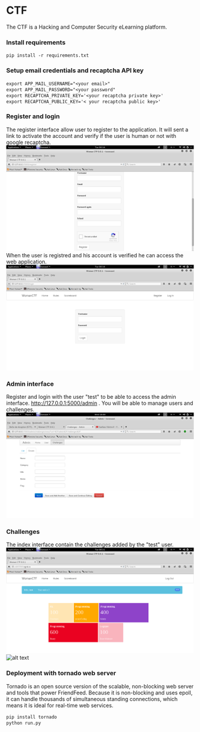 # CTF

The CTF is a Hacking and Computer Security eLearning platform.

### Install requirements
```
pip install -r requirements.txt
```
### Setup email credentials and recaptcha API key
```
export APP_MAIL_USERNAME="<your email>"
export APP_MAIL_PASSWORD="<your password"
export RECAPTCHA_PRIVATE_KEY='<your recaptcha private key>'
export RECAPTCHA_PUBLIC_KEY='< your recaptcha public key>'
```
### Register and login
The register interface allow user to register to the application. It will sent a link to activate the account and verify if the user is human or not with google recaptcha.
![alt text](screeshots/register.png "The register interface")
When the user is registred and his account is verified he can access the web application.
![alt text](screeshots/login.png "The login interface")
### Admin interface
Register and login with the user "test" to be able to access the admin interface.
http://127.0.0.1:5000/admin . You will be able to manage users and challenges.
![alt text](screeshots/admin.png "The admin interface")

### Challenges
The index interface contain the challenges added by the "test" user.
![alt text](screeshots/index.png "The index interface")
![alt text](screeshots/challenges.png "The challenges interface")
### Deployment with tornado web server
Tornado is an open source version of the scalable, non-blocking web server and tools that power FriendFeed. Because it is non-blocking and uses epoll, it can handle thousands of simultaneous standing connections, which means it is ideal for real-time web services.
```
pip install tornado
python run.py
```

